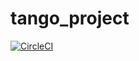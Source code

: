 # tango_project

[![CircleCI](https://circleci.com/gh/rameshugar/tango_project.svg?style=svg)](https://circleci.com/gh/rameshugar/tango_project)
